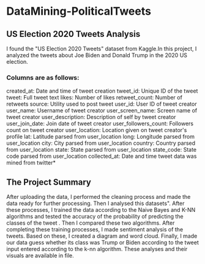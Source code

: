 # DataMining-PoliticalTweets

## US Election 2020 Tweets Analysis

I found the "US Election 2020
Tweets" dataset from Kaggle.In this project, I analyzed the tweets about Joe Biden and Donald Trump in the 2020 US election. 

### Columns are as follows:

created_at: Date and time of tweet creation
tweet_id: Unique ID of the tweet
tweet: Full tweet text
likes: Number of likes
retweet_count: Number of retweets
source: Utility used to post tweet
user_id: User ID of tweet creator
user_name: Username of tweet creator
user_screen_name: Screen name of tweet creator
user_description: Description of self by tweet creator
user_join_date: Join date of tweet creator
user_followers_count: Followers count on tweet creator
user_location: Location given on tweet creator's profile
lat: Latitude parsed from user_location
long: Longitude parsed from user_location
city: City parsed from user_location
country: Country parsed from user_location
state: State parsed from user_location
state_code: State code parsed from user_location
collected_at: Date and time tweet data was mined from twitter*

## The Project Summary

After uploading the data, I performed the cleaning process and made the
data ready for further processing. Then I analysed this datasets". After these processes, I trained the data according to
the Naive Bayes and K-NN algorithms and tested the accuracy of the probability of
predicting the classes of the tweet . Then I compared these two algorithms. After
completing these training processes, I made sentiment analysis of the tweets.
Based on these, I created a diagram and word cloud. Finally, I made our data
guess whether its class was Trump or Biden according to the tweet input entered
according to the k-nn algorithm. These analyses and their visuals are available in file.



